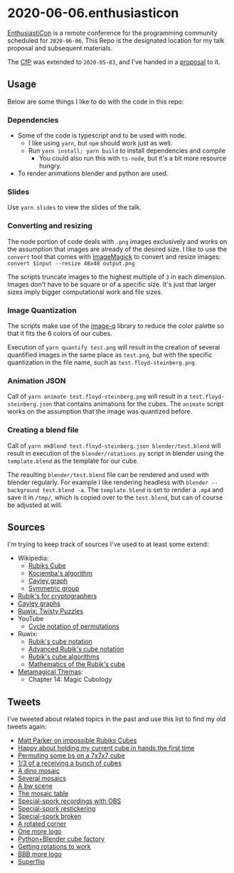 # 2020-06-06.enthusiasticon

[EnthusiastiCon](https://www.enthusiasticon.de/) is a remote conference
for the programming community scheduled for `2020-06-06`.
This Repo is the designated location for my talk proposal and subsequent materials.

The [CfP](https://www.enthusiasticon.de/cfp/) was extended to `2020-05-03`,
and I've handed in a [proposal](proposal.md) to it.

## Usage

Below are some things I like to do with the code in this repo:

### Dependencies

* Some of the code is typescript and to be used with node.
  * I like using `yarn`, but `npm` should work just as well.
  * Run `yarn install; yarn build` to install dependencies and compile
    * You could also run this with `ts-node`, but it's a bit more resource hungry.
* To render animations blender and python are used.

### Slides

Use `yarn slides` to view the slides of the talk.

### Converting and resizing

The node portion of code deals with `.png` images exclusively
and works on the assumption that images are already of the desired size.
I like to use the `convert` tool that comes with
[ImageMagick](https://imagemagick.org/index.php) to convert and resize images:
`convert $input --resize 48x48 output.png`

The scripts truncate images to the highest multiple of `3` in each dimension.
Images don't have to be square or of a specific size.
It's just that larger sizes imply bigger computational work and file sizes.

### Image Quantization

The scripts make use of the [image-q](https://github.com/ibezkrovnyi/image-quantization)
library to reduce the color palette so that it fits the 6 colors of our cubes.

Execution of `yarn quantify test.png` will result in the creation of several
quantified images in the same place as `test.png`,
but with the specific quantization in the file name, such as `test.floyd-steinberg.png`.

### Animation JSON

Call of `yarn animate test.floyd-steinberg.png` will result in a `test.floyd-steinberg.json`
that contains animations for the cubes.
The `animate` script works on the assumption that the image was quantized before.

### Creating a blend file

Call of `yarn mkBlend test.floyd-steinberg.json blender/test.blend` will result
in execution of the `blender/rotations.py` script in blender
using the `template.blend` as the template for our cube.

The resulting `blender/test.blend` file can be rendered and used with blender regularly.
For example I like rendering headless with `blender --background test.blend -a`.
The `template.blend` is set to render a `.mp4` and save it in `/tmp/`,
which is copied over to the `test.blend`, but can of course be adjusted at will.

## Sources

I'm trying to keep track of sources I've used to at least some extend:

* Wikipedia:
  * [Rubiks Cube](https://en.wikipedia.org/wiki/Rubik%27s_Cube)
  * [Kociemba's algorithm](https://en.wikipedia.org/wiki/Optimal_solutions_for_Rubik%27s_Cube#Kociemba's_algorithm)
  * [Cayley graph](https://en.wikipedia.org/wiki/Cayley_graph)
  * [Symmetric group](https://en.wikipedia.org/wiki/Symmetric_group)
* [Rubik's for cryptographers](http://www0.cs.ucl.ac.uk/staff/c.petit/rubik.html)
* [Cayley graphs](https://www.jaapsch.net/puzzles/cayley.htm)
* [Ruwix: Twisty Puzzles](https://ruwix.com/twisty-puzzles/)
* YouTube
  * [Cycle notation of permutations](https://www.youtube.com/watch?v=MpKG6FmcIHk)
* Ruwix:
  * [Rubik's cube notation](https://ruwix.com/the-rubiks-cube/notation/)
  * [Advanced Rubik's cube notation](https://ruwix.com/the-rubiks-cube/notation/advanced/)
  * [Rubik's cube algorithms](https://ruwix.com/the-rubiks-cube/algorithm/)
  * [Mathematics of the Rubik's cube](https://ruwix.com/the-rubiks-cube/mathematics-of-the-rubiks-cube-permutation-group/)
* [Metamagical Themas](https://en.wikipedia.org/wiki/Metamagical_Themas):
  * Chapter 14: Magic Cubology

## Tweets

I've tweeted about related topics in the past
and use this list to find my old tweets again:

* [Matt Parker on impossible Rubiks Cubes](https://twitter.com/sicarius/status/954419793125412864)
* [Happy about holding my current cube in hands the first time](https://twitter.com/sicarius/status/981664903877578752)
* [Permuting some bs on a 7x7x7 cube](https://twitter.com/sicarius/status/1017447426679083008)
* [1/3 of a receiving a bunch of cubes](https://twitter.com/sicarius/status/1019542554784694273)
* [A dino mosaic](https://twitter.com/sicarius/status/1020378934008049664)
* [Several mosaics](https://twitter.com/sicarius/status/1024214508779257861)
* [A bw scene](https://twitter.com/sicarius/status/1062466381252300801)
* [The mosaic table](https://twitter.com/sicarius/status/1071485356934135808)
* [Special-spork recordings with OBS](https://twitter.com/sicarius/status/1138140560739524609)
* [Special-spork restickering](https://twitter.com/sicarius/status/1139284954339147776)
* [Special-spork broken](https://twitter.com/sicarius/status/1139621566831050752)
* [A rotated corner](https://twitter.com/sicarius/status/1173270682962149380)
* [One more logo](https://twitter.com/sicarius/status/1250524776361340929)
* [Python+Blender cube factory](https://twitter.com/sicarius/status/1262014566000734209)
* [Getting rotations to work](https://twitter.com/sicarius/status/1263515774225956865)
* [BBB more logo](https://twitter.com/sicarius/status/1263928313862651904)
* [Superflip](https://twitter.com/sicarius/status/1264147673403318273)
